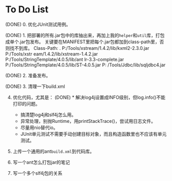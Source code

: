 
# To Do List

(DONE) 0. 优化JUnit测试用例。

(DONE) 1. 把部署的所有.jar包中的库抽出来，再加上我的`helper`和`util`库，打包成单个.jar包发布。
关键要在MANIFEST里把每个.jar包都加到class-path里，否则找不到库。
Class-Path: . P:/Tools/xstream/1.4.2/lib/kxml2-2.3.0.jar P:/Tools/xstr
 eam/1.4.2/lib/xstream-1.4.2.jar P:/Tools/StringTemplate/4.0.5/lib/ant
 lr-3.3-complete.jar P:/Tools/StringTemplate/4.0.5/lib/ST-4.0.5.jar P:
 /Tools/Jdbc/lib/sqljdbc4.jar

(DONE) 2. 准备发布。

(DONE) 3. 清理一下build.xml

4. 优化代码，尤其是：
    (DONE) * 解决log4j设置成INFO级别，但log.info()不能打印的问题。
    * 搞清楚log4j和slf4j怎么用。
    * 异常处理，别抛Runtime，用printStackTrace()，尝试用日志文件。
    * 尽量用nio替代io。
    * JUnit单元测试不需要手动创建目标对象，而且构造函数里也不应该有单元测试。

5. 上传一个通用的ant`build.xml`到代码库。

6. 写一个ant怎么打包jar的笔记

7. 写一个多个slf4j包的关系
